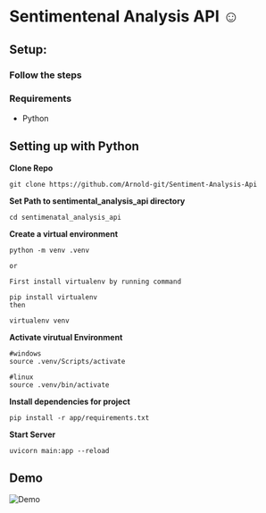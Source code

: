 # Sentimentenal Analysis API :relaxed:


## Setup:

### Follow the steps


### Requirements 
* Python

## Setting up with Python ### 

**Clone Repo**
```
git clone https://github.com/Arnold-git/Sentiment-Analysis-Api
```

**Set Path to sentimental_analysis_api directory**
```
cd sentimenatal_analysis_api
```

**Create a virtual environment**
```
python -m venv .venv

or

First install virtualenv by running command

pip install virtualenv
then

virtualenv venv
```

**Activate virutual Environment**
```
#windows
source .venv/Scripts/activate

#linux
source .venv/bin/activate
```

**Install dependencies for project**
```
pip install -r app/requirements.txt
```

**Start Server**

```
uvicorn main:app --reload
```

## Demo

![Demo](app/asset/demo.gif)
